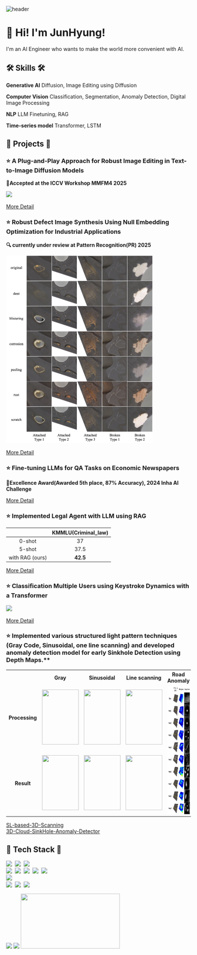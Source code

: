 ![header](https://capsule-render.vercel.app/api?type=waving&height=130&color=gradient&text=Park%20JunHyung&fontAlign=75&fontSize=50&fontAlignY=30&desc=AI%20Developer&descAlign=89&descSize=18)

# 👋 Hi! I'm JunHyung!
I'm an <bold>AI Engineer</bold> who wants to make the world more convenient with AI.

## 🛠️ Skills 🛠️
**Generative AI** Diffusion, Image Editing using Diffusion  

**Computer Vision** Classification, Segmentation, Anomaly Detection, Digital Image Processing

**NLP** LLM Finetuning, RAG

**Time-series model** Transformer, LSTM    

## 🌳 Projects 🌳
### ⭐️ A Plug-and-Play Approach for Robust Image Editing in Text-to-Image Diffusion Models
**🏅Accepted at the ICCV Workshop MMFM4 2025**  

<img src="https://github.com/kevin20012/ICCVW-RLI/raw/main/asset/first_figure.jpg" style="width:400px;">  

[More Detail](https://github.com/kevin20012/ICCVW-RLI)  

### ⭐️ Robust Defect Image Synthesis Using Null Embedding Optimization for Industrial Applications
**🔍 currently under review at Pattern Recognition(PR) 2025**  

<img src="https://github.com/kevin20012/Improving-Segmentation-Using-Augmentation-Data-Made-by-SDXL/raw/main/readme_img/aug_defect.png" style="width:400px;">  

[More Detail](https://github.com/kevin20012/Improving-Segmentation-Using-Augmentation-Data-Made-by-SDXL)  

### ⭐️ Fine-tuning LLMs for QA Tasks on Economic Newspapers
**🏅Excellence Award(Awarded 5th place, 87% Accuracy), 2024 Inha AI Challenge**  

[More Detail](https://github.com/kevin20012/LLM-Finetuning-for-Economic-QA-System)  

### ⭐️ Implemented Legal Agent with LLM using RAG

||KMMLU(Criminal_law)|
|:--:|:--:|
|0-shot|37|
|5-shot|37.5|
|with RAG (ours)|**42.5**|

[More Detail](https://github.com/kevin20012/Legal-Agent-with-gpt-4o-using-RAG)  

### ⭐️ Classification Multiple Users using Keystroke Dynamics with a Transformer

<img src="https://github.com/kevin20012/KeystrokeDynamics-With-Transformer/blob/main/assets/predict.gif" style="width:300px;">

[More Detail](https://github.com/kevin20012/KeystrokeDynamics-With-Transformer) 

### ⭐️ Implemented various structured light pattern techniques (Gray Code, Sinusoidal, one line scanning) and developed anomaly detection model for early Sinkhole Detection using Depth Maps.**  

<table>
    <tr >
        <th></th>
        <th style="text-align:center;">Gray</th>
        <th style="text-align:center;">Sinusoidal</th>
        <th style="text-align:center;">Line scanning</th>
        <th style="text-align:center;">Road Anomaly</th>
    </tr>
    <tr>
        <td style="text-align:center;"><strong>Processing</strong></td>
        <td>
            <img src="https://github.com/kevin20012/Structured-Light-based-3D-Scanning/blob/main/assets/gray_process.gif" style="height: 150px; width: 100px;">
        </td>
        <td>
            <img src="https://github.com/kevin20012/Structured-Light-based-3D-Scanning/blob/main/assets/sinu_process.gif" style="height: 150px; width: 100px;">
        </td>
        <td>
            <img src="https://github.com/kevin20012/Structured-Light-based-3D-Scanning/blob/main/assets/line_process.gif" style="height: 150px; width: 100px;">
        </td>
        <td rowspan='3'><img src="https://github.com/kevin20012/3D-Cloud-SinkHole-Detector-with-VAE/raw/main/assets/anomaly.png" style="height:350px;"></td>
    </tr>
    <tr>
        <td style="text-align:center;"><strong>Result</strong></td>
        <td>
            <img src="https://github.com/kevin20012/Structured-Light-based-3D-Scanning/blob/main/assets/gray_3d.gif" style="height: 150px; width: 100px;">
        </td>
        <td>
            <img src="https://github.com/kevin20012/Structured-Light-based-3D-Scanning/blob/main/assets/sinu_3d.gif" style="height: 150px; width: 100px;">
        </td>
        <td>
            <img src="https://github.com/kevin20012/Structured-Light-based-3D-Scanning/blob/main/assets/line_3d.gif" style="height: 150px; width: 100px;">
        </td>
    </tr>
</table>

[SL-based-3D-Scanning](https://github.com/kevin20012/Structured-Light-based-3D-Scanning)  
[3D-Cloud-SinkHole-Anomaly-Detector](https://github.com/kevin20012/3D-Cloud-SinkHole-Detector-with-VAE)


  
## 🚀 Tech Stack 🚀
<p>
  <img src="https://img.shields.io/badge/Pytorch-EE4C2C?style=flat-square&logo=pytorch&logoColor=white"/></a>&nbsp
  <img src="https://img.shields.io/badge/NumPy-013243?style=flat-square&logo=NumPy&logoColor=white"/></a>&nbsp
  <img src="https://img.shields.io/badge/pandas-150458?style=flat-square&logo=pandas&logoColor=white"/></a>&nbsp
  <br>
  <img src="https://img.shields.io/badge/Python-3776AB?style=flat-square&logo=Python&logoColor=white"/></a>&nbsp
  <img src="https://img.shields.io/badge/C++-00599C?style=flat-square&logo=cplusplus&logoColor=white"/></a>&nbsp
  <img src="https://img.shields.io/badge/C-A8B9CC?style=flat-square&logo=C&logoColor=white"/></a>&nbsp
  <img src="https://img.shields.io/badge/JavaScript-F7DF1E?style=flat-square&logo=JavaScript&logoColor=white"/></a>&nbsp</a>
  <img src="https://img.shields.io/badge/Markdown-000000?style=flat-square&logo=Markdown&logoColor=white"/></a>&nbsp
  <br>
  <img src="https://img.shields.io/badge/MySQL-4479A1?style=flat-square&logo=MySQL&logoColor=white"/></a>&nbsp
  <br>
  <img src="https://img.shields.io/badge/Linux-FCC624?style=flat-square&logo=Linux&logoColor=white"/></a>&nbsp
  <img src="https://img.shields.io/badge/GitHub-gray?style=flat-square&logo=GitHub&logoColor=black"/></a>&nbsp
  <img src="https://img.shields.io/badge/Git-blue?style=flat-square&logo=Git&logoColor=F05032"/></a>
</p>

<p>
  <img src='https://github.com/kevin20012/github-stats-transparent/blob/output/generated/overview.svg' style='width:270px;'/>
  <img src='https://github.com/kevin20012/github-stats-transparent/blob/output/generated/languages.svg' style='width:270px;'/>
  <img src='http://mazassumnida.wtf/api/v2/generate_badge?boj=kevin20012' style='width:270px;height:150px'/>
</p>


